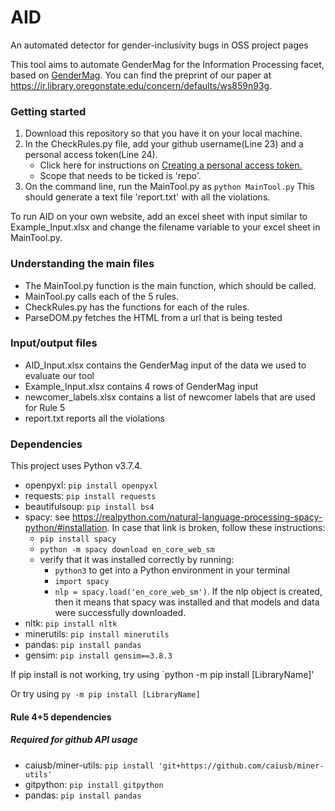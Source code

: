 # AID
An automated detector for gender-inclusivity bugs in OSS project pages

This tool aims to automate GenderMag for the Information Processing facet, based on [GenderMag](https://www.gendermag.org). You can find the preprint of our paper at https://ir.library.oregonstate.edu/concern/defaults/ws859n93g. 

### Getting started

1. Download this repository so that you have it on your local machine.
2. In the CheckRules.py file, add your github username(Line 23) and a personal access token(Line 24).
    * Click here for instructions on [Creating a personal access token.](https://docs.github.com/en/github/authenticating-to-github/keeping-your-account-and-data-secure/creating-a-personal-access-token)
    * Scope that needs to be ticked is 'repo'.
4. On the command line, run the MainTool.py as `python MainTool.py`
    This should generate a text file 'report.txt' with all the violations. 

To run AID on your own website, add an excel sheet with input similar to Example_Input.xlsx and change the filename variable to your excel sheet in MainTool.py.

### Understanding the main files
* The MainTool.py function is the main function, which should be called.
* MainTool.py calls each of the 5 rules. 
* CheckRules.py has the functions for each of the rules. 
* ParseDOM.py fetches the HTML from a url that is being tested

### Input/output files
* AID_Input.xlsx contains the GenderMag input of the data we used to evaluate our tool
* Example_Input.xlsx contains 4 rows of GenderMag input
* newcomer_labels.xlsx contains a list of newcomer labels that are used for Rule 5
* report.txt reports all the violations

### Dependencies
This project uses Python v3.7.4.

* openpyxl: `pip install openpyxl`
* requests: `pip install requests`
* beautifulsoup: `pip install bs4`
* spacy: see https://realpython.com/natural-language-processing-spacy-python/#installation. In case that link is broken, follow these instructions:
    - `pip install spacy`
    - `python -m spacy download en_core_web_sm`
    - verify that it was installed correctly by running:
        - `python3` to get into a Python environment in your terminal
        - `import spacy`
        - `nlp = spacy.load('en_core_web_sm')`. If the nlp object is created, then it means that spacy was installed and that models and data were successfully downloaded.
* nltk: `pip install nltk`
* minerutils: `pip install minerutils`
* pandas: `pip install pandas`
* gensim: `pip install gensim==3.8.3`

If pip install is not working, try using `python -m pip install [LibraryName]'

Or try using `py -m pip install [LibraryName]`

#### Rule 4+5 dependencies 
##### Required for github API usage 
* caiusb/miner-utils: `pip install 'git+https://github.com/caiusb/miner-utils'`
* gitpython: `pip install gitpython`
* pandas: `pip install pandas`  

